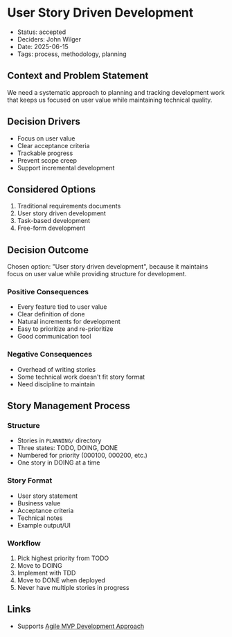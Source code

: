 # User Story Driven Development

- Status: accepted
- Deciders: John Wilger
- Date: 2025-06-15
- Tags: process, methodology, planning

## Context and Problem Statement

We need a systematic approach to planning and tracking development work that keeps us focused on user value while maintaining technical quality.

## Decision Drivers

- Focus on user value
- Clear acceptance criteria
- Trackable progress
- Prevent scope creep
- Support incremental development

## Considered Options

1. Traditional requirements documents
2. User story driven development
3. Task-based development
4. Free-form development

## Decision Outcome

Chosen option: "User story driven development", because it maintains focus on user value while providing structure for development.

### Positive Consequences

- Every feature tied to user value
- Clear definition of done
- Natural increments for development
- Easy to prioritize and re-prioritize
- Good communication tool

### Negative Consequences

- Overhead of writing stories
- Some technical work doesn't fit story format
- Need discipline to maintain

## Story Management Process

### Structure
- Stories in `PLANNING/` directory
- Three states: TODO, DOING, DONE
- Numbered for priority (000100, 000200, etc.)
- One story in DOING at a time

### Story Format
- User story statement
- Business value
- Acceptance criteria
- Technical notes
- Example output/UI

### Workflow
1. Pick highest priority from TODO
2. Move to DOING
3. Implement with TDD
4. Move to DONE when deployed
5. Never have multiple stories in progress

## Links

- Supports [Agile MVP Development Approach](20250615-agile-mvp-development-approach.md)